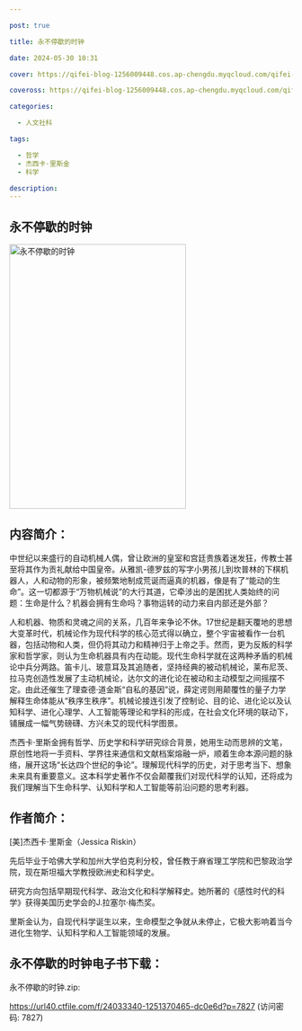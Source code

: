 ```yaml
---

post: true

title: 永不停歇的时钟

date: 2024-05-30 10:31

cover: https://qifei-blog-1256009448.cos.ap-chengdu.myqcloud.com/qifei-blog/s33693658.jpg

coveross: https://qifei-blog-1256009448.cos.ap-chengdu.myqcloud.com/qifei-blog/s33693658.jpg

categories:

  - 人文社科

tags:

  - 哲学
  - 杰西卡·里斯金
  - 科学

description:
---
```


## 永不停歇的时钟

<img alt="永不停歇的时钟" class="aligncenter loading" data-was-processed="true" decoding="async" fetchpriority="high" height="471" src="https://qifei-blog-1256009448.cos.ap-chengdu.myqcloud.com/qifei-blog/s33693658.jpg" style="cursor: zoom-in;" width="314"/>

## 内容简介：

中世纪以来盛行的自动机械人偶，曾让欧洲的皇室和宫廷贵族着迷发狂，传教士甚至将其作为贡礼献给中国皇帝。从雅凯-德罗兹的写字小男孩儿到坎普林的下棋机器人，人和动物的形象，被频繁地制成荒诞而逼真的机器，像是有了“能动的生命”。这一切都源于“万物机械说”的大行其道，它牵涉出的是困扰人类始终的问题：生命是什么？机器会拥有生命吗？事物运转的动力来自内部还是外部？

人和机器、物质和灵魂之间的关系，几百年来争论不休。17世纪是翻天覆地的思想大变革时代，机械论作为现代科学的核心范式得以确立，整个宇宙被看作一台机器，包括动物和人类，但仍将其动力和精神归于上帝之手。然而，更为反叛的科学家和哲学家，则认为生命机器具有内在动能。现代生命科学就在这两种矛盾的机械论中兵分两路。笛卡儿、玻意耳及其追随者，坚持经典的被动机械论，莱布尼茨、拉马克创造性发展了主动机械论，达尔文的进化论在被动和主动模型之间摇摆不定。由此还催生了理查德·道金斯“自私的基因”说，薛定谔则用颠覆性的量子力学解释生命体能从“秩序生秩序”。机械论接连引发了控制论、目的论、进化论以及认知科学、进化心理学、人工智能等理论和学科的形成，在社会文化环境的联动下，铺展成一幅气势磅礴、方兴未艾的现代科学图景。

杰西卡·里斯金拥有哲学、历史学和科学研究综合背景，她用生动而思辨的文笔，原创性地将一手资料、学界往来通信和文献档案熔融一炉，顺着生命本源问题的脉络，展开这场“长达四个世纪的争论”。理解现代科学的历史，对于思考当下、想象未来具有重要意义。这本科学史著作不仅会颠覆我们对现代科学的认知，还将成为我们理解当下生命科学、认知科学和人工智能等前沿问题的思考利器。

## 作者简介：

[美]杰西卡·里斯金（Jessica Riskin）

先后毕业于哈佛大学和加州大学伯克利分校，曾任教于麻省理工学院和巴黎政治学院，现在斯坦福大学教授欧洲史和科学史。

研究方向包括早期现代科学、政治文化和科学解释史。她所著的《感性时代的科学》获得美国历史学会的J.拉塞尔·梅杰奖。

里斯金认为，自现代科学诞生以来，生命模型之争就从未停止，它极大影响着当今进化生物学、认知科学和人工智能领域的发展。

## 永不停歇的时钟电子书下载：

永不停歇的时钟.zip: 

https://url40.ctfile.com/f/24033340-1251370465-dc0e6d?p=7827 (访问密码: 7827)
